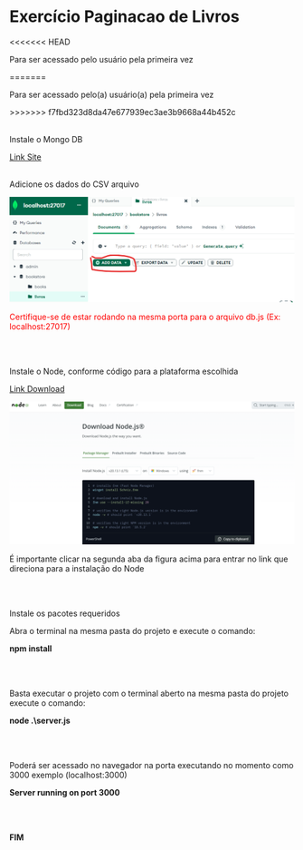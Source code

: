 <h1>Exercício Paginacao de Livros</h1>
<<<<<<< HEAD

<p>Para ser acessado pelo usuário pela primeira vez</p>
=======
<p>Para ser acessado pelo(a) usuário(a) pela primeira vez</p>
>>>>>>> f7fbd323d8da47e677939ec3ae3b9668a44b452c

<br>
<br>

<p>Instale o Mongo DB</p>
<p><a href="https://www.mongodb.com/try/download/community">Link Site</a>

<br>
<br>

<p>Adicione os dados do CSV arquivo</p>
<p><img src="./images/image1.png"/><p>

<p style="color:red; font:bolder">Certifique-se de estar rodando na mesma porta para o arquivo db.js (Ex: localhost:27017)</p>

<br>
<br>

<p>Instale o Node, conforme código para a plataforma escolhida</p>

<p><a href="https://nodejs.org/en/download/package-manager">Link Download</a>

<p><img src="./images/image2.png"/><p>

<p>É importante clicar na segunda aba da figura acima para entrar no link que direciona para a instalação do Node</p>

<br>
<br>


<p>Instale os pacotes requeridos</p>

<p>Abra o terminal na mesma pasta do projeto e execute o comando:</p>

<b><p>npm install</p></b>

<br>
<br>

<p>Basta executar o projeto com o terminal aberto na mesma pasta do projeto execute o comando:</p>

<b><p>node .\server.js</p></b>
<br>
<br>

<p>Poderá ser acessado no navegador na porta executando no momento como 3000 exemplo (localhost:3000)</p>
<b><p>Server running on port 3000</p></b>

<br>
<br>
<b><p>FIM</p></b>


